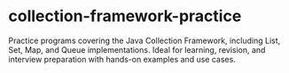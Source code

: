 # collection-framework-practice
Practice programs covering the Java Collection Framework, including List, Set, Map, and Queue implementations. Ideal for learning, revision, and interview preparation with hands-on examples and use cases.
